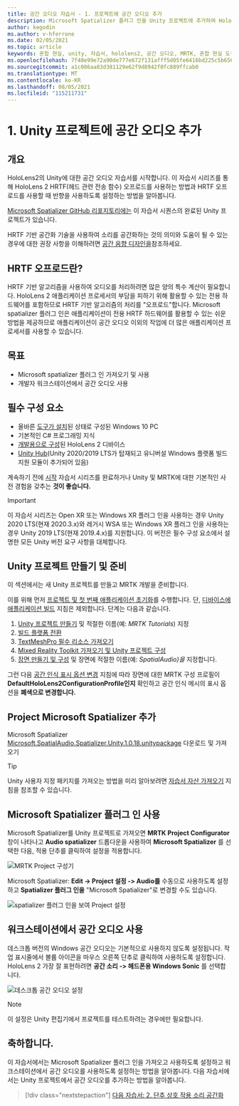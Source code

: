 ```yaml
---
title: 공간 오디오 자습서 - 1. 프로젝트에 공간 오디오 추가
description: Microsoft Spatializer 플러그 인을 Unity 프로젝트에 추가하여 HoloLens 2 HRTF 하드웨어 오프로드에 액세스합니다.
author: kegodin
ms.author: v-hferrone
ms.date: 02/05/2021
ms.topic: article
keywords: 혼합 현실, unity, 자습서, hololens2, 공간 오디오, MRTK, 혼합 현실 도구 키트, UWP, Windows 10, HRTF, 헤드 관련 전송 함수, reverb, Microsoft Spatializer
ms.openlocfilehash: 7f40e99e72a90de777e672f131afff5d05fe6416bd225c5b656678e340cc813d
ms.sourcegitcommit: a1c086aa83d381129e62f9d8942f0fc889ffcab0
ms.translationtype: MT
ms.contentlocale: ko-KR
ms.lasthandoff: 08/05/2021
ms.locfileid: "115211731"
---
```

# <a name="1-adding-spatial-audio-to-your-unity-project"></a>1. Unity 프로젝트에 공간 오디오 추가

## <a name="overview"></a>개요

HoloLens2의 Unity에 대한 공간 오디오 자습서를 시작합니다. 이 자습서 시리즈를 통해 HoloLens 2 HRTF(헤드 관련 전송 함수) 오프로드를 사용하는 방법과 HRTF 오프로드를 사용할 때 반향을 사용하도록 설정하는 방법을 알아봅니다.

[Microsoft Spatializer GitHub 리포지토리에는](https://github.com/microsoft/spatialaudio-unity) 이 자습서 시퀀스의 완료된 Unity 프로젝트가 있습니다.

HRTF 기반 공간화 기술을 사용하여 소리를 공간화하는 것의 의미와 도움이 될 수 있는 경우에 대한 권장 사항을 이해하려면 [공간 음향 디자인을](/windows/mixed-reality/spatial-sound-design)참조하세요.

## <a name="what-is-hrtf-offload"></a>HRTF 오프로드란?

HRTF 기반 알고리즘을 사용하여 오디오를 처리하려면 많은 양의 특수 계산이 필요합니다. HoloLens 2 애플리케이션 프로세서의 부담을 피하기 위해 활용할 수 있는 전용 하드웨어를 포함하므로 HRTF 기반 알고리즘의 처리를 "오프로드"합니다.  Microsoft spatializer 플러그 인은 애플리케이션이 전용 HRTF 하드웨어를 활용할 수 있는 쉬운 방법을 제공하므로 애플리케이션이 공간 오디오 이외의 작업에 더 많은 애플리케이션 프로세서를 사용할 수 있습니다.

## <a name="objectives"></a>목표

* Microsoft spatializer 플러그 인 가져오기 및 사용
* 개발자 워크스테이션에서 공간 오디오 사용

## <a name="prerequisites"></a>필수 구성 요소

* 올바른 [도구가 설치](../../install-the-tools.md)된 상태로 구성된 Windows 10 PC
* 기본적인 C# 프로그래밍 지식
* [개발용으로 구성](../../platform-capabilities-and-apis/using-visual-studio.md#enabling-developer-mode)된 HoloLens 2 디바이스
* <a href="https://docs.unity3d.com/Manual/GettingStartedInstallingHub.html" target="_blank">Unity Hub</a>(Unity 2020/2019 LTS가 탑재되고 유니버설 Windows 플랫폼 빌드 지원 모듈이 추가되어 있음)

계속하기 전에 [시작](mr-learning-base-01.md) 자습서 시리즈를 완료하거나 Unity 및 MRTK에 대한 기본적인 사전 경험을 갖추는 **것이 좋습니다.**

> [!Important]
> 이 자습서 시리즈는 Open XR 또는 Windows XR 플러그 인을 사용하는 경우 Unity 2020 LTS(현재 2020.3.x)와 레거시 WSA 또는 Windows XR 플러그 인을 사용하는 경우 Unity 2019 LTS(현재 2019.4.x)를 지원합니다. 이 버전은 필수 구성 요소에서 설명한 모든 Unity 버전 요구 사항을 대체합니다.

## <a name="creating-and-preparing-the-unity-project"></a>Unity 프로젝트 만들기 및 준비

이 섹션에서는 새 Unity 프로젝트를 만들고 MRTK 개발을 준비합니다.

이를 위해 먼저 [프로젝트 및 첫 번째 애플리케이션 초기화](mr-learning-base-02.md)를 수행합니다. 단, [디바이스에 애플리케이션 빌드](mr-learning-base-02.md#building-your-application-to-your-hololens-2) 지침은 제외합니다. 단계는 다음과 같습니다.

1. [Unity 프로젝트 만들기](mr-learning-base-02.md#creating-the-unity-project) 및 적절한 이름(예: *MRTK Tutorials*) 지정
2. [빌드 플랫폼 전환](mr-learning-base-02.md#configuring-the-unity-project)
3. [TextMeshPro 필수 리소스 가져오기](mr-learning-base-04.md#importing-the-textmeshpro-essential-resources)
4. [Mixed Reality Toolkit 가져오기 및 Unity 프로젝트 구성](mr-learning-base-02.md#importing-the-mixed-reality-toolkit-and-configuring-the-unity-project)
5. [장면 만들기 및 구성](mr-learning-base-02.md#creating-the-scene-and-configuring-mrtk) 및 장면에 적절한 이름(예: *SpatialAudio)을* 지정합니다.

그런 다음 [공간 인식 표시 옵션 변경](mr-learning-base-03.md#changing-the-spatial-awareness-display-option) 지침에 따라 장면에 대한 MRTK 구성 프로필이 **DefaultHoloLens2ConfigurationProfile인지** 확인하고 공간 인식 메시의 표시 옵션을 **폐색으로 변경합니다.**

## <a name="adding-microsoft-spatializer-to-the-project"></a>Project Microsoft Spatializer 추가

Microsoft Spatializer <a href="https://github.com/microsoft/spatialaudio-unity/releases/download/v1.0.18/Microsoft.SpatialAudio.Spatializer.Unity.1.0.18.unitypackage" target="_blank">Microsoft.SpatialAudio.Spatializer.Unity.1.0.18.unitypackage</a> 다운로드 및 가져오기

>[!TIP]
> Unity 사용자 지정 패키지를 가져오는 방법을 미리 알아보려면 [자습서 자산 가져오기](mr-learning-base-04.md#importing-the-tutorial-assets) 지침을 참조할 수 있습니다.

## <a name="enable-the-microsoft-spatializer-plugin"></a>Microsoft Spatializer 플러그 인 사용

Microsoft Spatializer를 Unity 프로젝트로 가져오면 **MRTK Project Configurator** 창이 나타나고 **Audio spatializer** 드롭다운을 사용하여 **Microsoft Spatializer** 를 선택한 다음, 적용 단추를 클릭하여 설정을 적용합니다.

![MRTK Project 구성기](images/spatial-audio/spatial-audio-01-section3-step1-1.PNG)

Microsoft Spatializer: **Edit -> Project 설정 -> Audio를** 수동으로 사용하도록 설정하고 **Spatializer 플러그 인을** "Microsoft Spatializer"로 변경할 수도 있습니다.

![spatializer 플러그 인을 보여 Project 설정](images/spatial-audio/spatial-audio-01-section3-step1-2.PNG)

## <a name="enable-spatial-audio-on-your-workstation"></a>워크스테이션에서 공간 오디오 사용

데스크톱 버전의 Windows 공간 오디오는 기본적으로 사용하지 않도록 설정됩니다. 작업 표시줄에서 볼륨 아이콘을 마우스 오른쪽 단추로 클릭하여 사용하도록 설정합니다. HoloLens 2 가장 잘 표현하려면 **공간 소리 -> 헤드폰용 Windows Sonic** 를 선택합니다.

![데스크톱 공간 오디오 설정](images/spatial-audio/spatial-audio-01-section4-step1-1.PNG)

> [!NOTE]
> 이 설정은 Unity 편집기에서 프로젝트를 테스트하려는 경우에만 필요합니다.

## <a name="congratulations"></a>축하합니다.

이 자습서에서는 Microsoft Spatializer 플러그 인을 가져오고 사용하도록 설정하고 워크스테이션에서 공간 오디오를 사용하도록 설정하는 방법을 알아봅니다.
다음 자습서에서는 Unity 프로젝트에서 공간 오디오를 추가하는 방법을 알아봅니다.

> [!div class="nextstepaction"]
> [다음 자습서: 2. 단추 상호 작용 소리 공간화](unity-spatial-audio-ch2.md)
